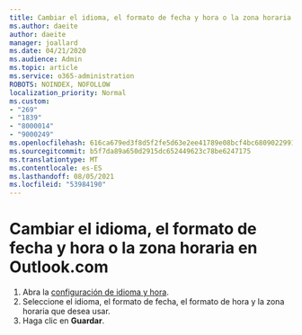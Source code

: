 ```yaml
---
title: Cambiar el idioma, el formato de fecha y hora o la zona horaria en Outlook.com
ms.author: daeite
author: daeite
manager: joallard
ms.date: 04/21/2020
ms.audience: Admin
ms.topic: article
ms.service: o365-administration
ROBOTS: NOINDEX, NOFOLLOW
localization_priority: Normal
ms.custom:
- "269"
- "1839"
- "8000014"
- "9000249"
ms.openlocfilehash: 616ca679ed3f8d5f2fe5d63e2ee41789e08bcf4bc6809022991d1ede02d8cb49
ms.sourcegitcommit: b5f7da89a650d2915dc652449623c78be6247175
ms.translationtype: MT
ms.contentlocale: es-ES
ms.lasthandoff: 08/05/2021
ms.locfileid: "53984190"
---
```

# <a name="change-your-language-date-and-time-format-or-time-zone-in-outlookcom"></a>Cambiar el idioma, el formato de fecha y hora o la zona horaria en Outlook.com

1. Abra la [configuración de idioma y hora](https://go.microsoft.com/fwlink/?linkid=2085505).
1. Seleccione el idioma, el formato de fecha, el formato de hora y la zona horaria que desea usar.
1. Haga clic en **Guardar**.